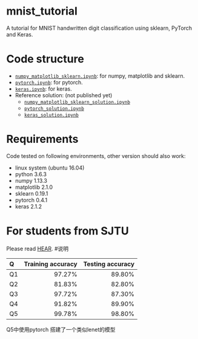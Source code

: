# mnist_tutorial
A tutorial for MNIST handwritten digit classification using sklearn, PyTorch and Keras.

# Code structure
* [`numpy_matplotlib_sklearn.ipynb`](numpy_matplotlib_sklearn.ipynb): for numpy, matplotlib and sklearn.
* [`pytorch.ipynb`](pytorch.ipynb): for pytorch.
* [`keras.ipynb`](keras.ipynb): for keras.
* Reference solution: (not published yet)
    * [`numpy_matplotlib_sklearn_solution.ipynb`](numpy_matplotlib_sklearn_solution.ipynb)
    * [`pytorch_solution.ipynb`](pytorch_solution.ipynb)
    * [`keras_solution.ipynb`](keras_solution.ipynb)

# Requirements
Code tested on following environments, other version should also work:
* linux system (ubuntu 16.04) 
* python 3.6.3
* numpy 1.13.3
* matplotlib 2.1.0
* sklearn 0.19.1
* pytorch 0.4.1
* keras 2.1.2

# For students from SJTU
Please read [HEAR](EE369.md).
#说明

|Q |Training accuracy|Testing accuracy|
|:---|---:|---:|
|Q1|97.27% |89.80%|
|Q2  | 81.83%      | 82.80%     |
| Q3| 97.72%| 87.30%|
|Q4|91.82%|89.90%|
| Q5| 99.78%| 98.80%|
Q5中使用pytorch 搭建了一个类似lenet的模型

